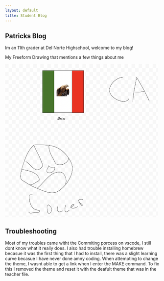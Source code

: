 ```yaml
---
layout: default
title: Student Blog
---
```



## Patricks Blog
Im an 11th grader at Del Norte Highschool, welcome to my blog!

My Freeform Drawing that mentions a few things about me

<img src="images/freeformdrawing.png" alt="" height="500" width="500">

## Troubleshooting
 Most of my troubles came witht the Commiting porcess on vscode, I still dont know what it really does. I also had trouble installing homebrew becasue it was the first thing that I had to install, there was a slight learning curve becasue I have never done amny coding. When attempting to change the theme, I wasnt able to get a link when I enter the MAKE command. To fix this I removed the theme and reset it with the deafult theme that was in the teacher file.

 